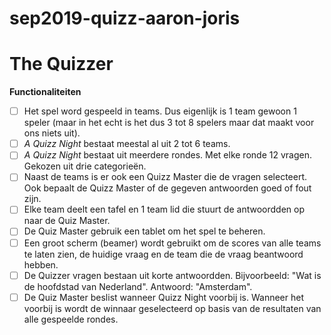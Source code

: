 # sep2019-quizz-aaron-joris



# The Quizzer

**Functionaliteiten**

 - [ ] Het spel word gespeeld in teams. Dus eigenlijk is 1 team gewoon 1 speler (maar in het echt is het dus 3 tot 8 spelers maar dat maakt voor ons niets uit).
 - [ ] *A Quizz Night* bestaat meestal al uit 2 tot 6 teams.
 - [ ] *A Quizz Night* bestaat uit meerdere rondes. Met elke ronde 12 vragen. Gekozen uit drie categorieën.
 - [ ] Naast de teams is er ook een Quizz Master die de vragen
       selecteert. Ook bepaalt de Quizz Master of de gegeven antwoorden
       goed of fout zijn.
 - [ ] Elke team deelt een tafel en 1 team lid die stuurt de antwoordden op naar de Quiz Master.
 - [ ] De Quiz Master gebruik een tablet om het spel te beheren.
 - [ ] Een groot scherm (beamer) wordt gebruikt om de scores van alle teams te laten zien, de huidige vraag en de team die de vraag beantwoord hebben.
 - [ ] De Quizzer vragen bestaan uit korte antwoordden. Bijvoorbeeld: "Wat is de hoofdstad van Nederland". Antwoord: "Amsterdam".
 - [ ] De Quiz Master beslist wanneer Quizz Night voorbij is. Wanneer het voorbij is wordt de winnaar geselecteerd op basis van de resultaten van alle gespeelde rondes.
